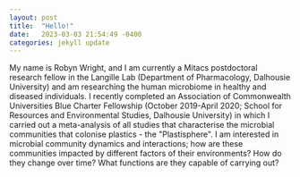 ```yaml
---
layout: post
title:  "Hello!"
date:   2023-03-03 21:54:49 -0400
categories: jekyll update
---
```

My name is Robyn Wright, and I am currently a Mitacs postdoctoral research fellow in the Langille Lab (Department of Pharmacology, Dalhousie University) and am researching the human microbiome in healthy and diseased individuals. I recently completed an Association of Commonwealth Universities Blue Charter Fellowship (October 2019-April 2020; School for Resources and Environmental Studies, Dalhousie University) in which I carried out a meta-analysis of all studies that characterise the microbial communities that colonise plastics - the "Plastisphere". I am interested in microbial community dynamics and interactions; how are these communities impacted by different factors of their environments? How do they change over time? What functions are they capable of carrying out?
